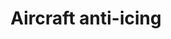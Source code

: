 ---
title: Aircraft anti-icing
longTitle: 'Aircraft anti-icing'
tags:
- gccommon
french:
- "[[Antigivrage des aeronefs]]"
scopeNote:
- "Procedure to prevent the formation of frost or ice"
usedFor:
- "[[Airplane anti-icing]]"
- "[[Anti-icing of aircraft]]"
- "[[Wing anti-icing]]"
---